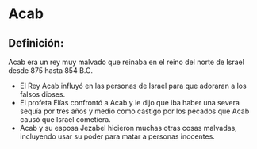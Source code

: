 # Acab

## Definición: 

Acab era un rey muy malvado que reinaba en el reino del norte de Israel desde 875 hasta 854 B.C.

* El Rey Acab influyó en las personas de Israel para que adoraran a los falsos dioses.
* El profeta Elías confrontó a Acab y le dijo que iba haber una severa sequía por tres años y medio como castigo por los pecados que Acab causó que Israel cometiera.
* Acab y su esposa Jezabel hicieron muchas otras cosas malvadas, incluyendo usar su poder para matar a personas inocentes.

